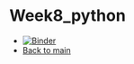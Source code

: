# Week8_python  
  

* [![Binder](https://mybinder.org/badge_logo.svg)](https://mybinder.org/v2/gh/Tunoc/sem4python_notebooks/HEAD?filepath=Week8%2FWeek_8.ipynb)
* [Back to main](https://github.com/Tunoc/sem4python_notebooks)
